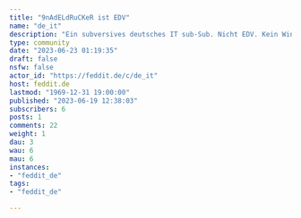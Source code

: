 ```yaml
---
title: "9nAdELdRuCKeR ist EDV" 
name: "de_it"
description: "Ein subversives deutsches IT sub-Sub. Nicht EDV. Kein Windows. Kein iPhone. Kein closed source. Keine Nutzer von vorherig genanntem."
type: community
date: "2023-06-23 01:19:35"
draft: false
nsfw: false
actor_id: "https://feddit.de/c/de_it"
host: feddit.de
lastmod: "1969-12-31 19:00:00"
published: "2023-06-19 12:38:03"
subscribers: 6
posts: 1
comments: 22
weight: 1
dau: 3
wau: 6
mau: 6
instances:
- "feddit_de"
tags: 
- "feddit_de"

---
```

